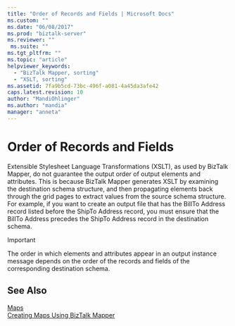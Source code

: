 ```yaml
---
title: "Order of Records and Fields | Microsoft Docs"
ms.custom: ""
ms.date: "06/08/2017"
ms.prod: "biztalk-server"
ms.reviewer: ""
 ms.suite: ""
ms.tgt_pltfrm: ""
ms.topic: "article"
helpviewer_keywords: 
  - "BizTalk Mapper, sorting"
  - "XSLT, sorting"
ms.assetid: 7fa9b5cd-73bc-496f-a081-4a45da3afe42
caps.latest.revision: 10
author: "MandiOhlinger"
ms.author: "mandia"
manager: "anneta"
---
```

# Order of Records and Fields
Extensible Stylesheet Language Transformations (XSLT), as used by BizTalk Mapper, do not guarantee the output order of output elements and attributes. This is because BizTalk Mapper generates XSLT by examining the destination schema structure, and then propagating elements back through the grid pages to extract values from the source schema structure. For example, if you want to create an output file that has the BillTo Address record listed before the ShipTo Address record, you must ensure that the BillTo Address precedes the ShipTo Address record in the destination schema.  
  
> [!IMPORTANT]
>  The order in which elements and attributes appear in an output instance message depends on the order of the records and fields of the corresponding destination schema.  
  
## See Also  
 [Maps](../core/maps.md)   
 [Creating Maps Using BizTalk Mapper](../core/creating-maps-using-biztalk-mapper.md)